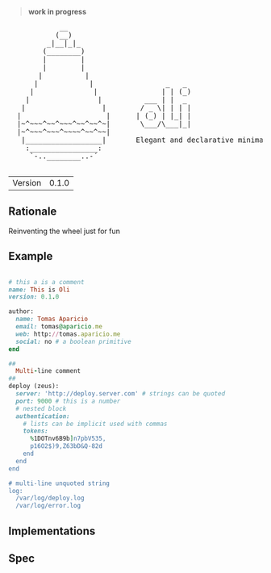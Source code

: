 > **work in progress**

<pre>
            __
           (__)
         _|__|_|_
        (________)  
        |        |
        |        |
       |          |
      |            |                 _   _
     |              |               | | (_)
    |                |          ___ | |  _
   |                  |        / _ \| | | |
  |                    |      | (_) | |_| |
  |~^~~~^~~^~~~^~~^~~^~|       \___/\___|_|
  |~^~~~^~~~^~~~~^~~^~~|  
   |__________________|       Elegant and declarative minimal language
    :________________:
     `-..________..-´

</pre>

<table>
<tr> 
<td>Version</td><td>0.1.0</td>
</tr>
</table>

## Rationale

Reinventing the wheel just for fun

## Example

```ruby

# this a is a comment
name: This is Oli
version: 0.1.0

author:
  name: Tomas Aparicio
  email: tomas@aparicio.me
  web: http://tomas.aparicio.me
  social: no # a boolean primitive
end 

##
  Multi-line comment
##
deploy (zeus):
  server: 'http://deploy.server.com' # strings can be quoted
  port: 9000 # this is a number
  # nested block
  authentication: 
    # lists can be implicit used with commas
    tokens: 
      %1DOTnv6B9b]n7pbV535,
      p16O2$)9,Z63bD&Q-82d
    end
  end
end

# multi-line unquoted string
log:
  /var/log/deploy.log
  /var/log/error.log

```

## Implementations


## Spec

### 
